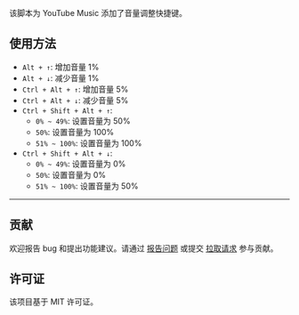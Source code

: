 该脚本为 YouTube Music 添加了音量调整快捷键。

## 使用方法

- `Alt + ↑`: 增加音量 1%
- `Alt + ↓`: 减少音量 1%
- `Ctrl + Alt + ↑`: 增加音量 5%
- `Ctrl + Alt + ↓`: 减少音量 5%
- `Ctrl + Shift + Alt + ↑`:
  - `0% ~ 49%`: 设置音量为 50%
  - `50%`: 设置音量为 100%
  - `51% ~ 100%`: 设置音量为 100%
- `Ctrl + Shift + Alt + ↓`:
  - `0% ~ 49%`: 设置音量为 0%
  - `50%`: 设置音量为 0%
  - `51% ~ 100%`: 设置音量为 50%

---

## 贡献

欢迎报告 bug 和提出功能建议。请通过 [报告问题](https://github.com/yossy17/youtube-music-volume-control-shortcut/issues) 或提交 [拉取请求](https://github.com/yossy17/youtube-music-volume-control-shortcut/pulls) 参与贡献。

## 许可证

该项目基于 MIT 许可证。
